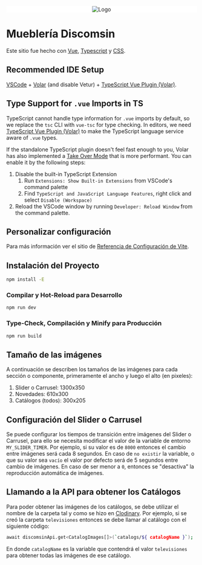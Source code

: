 <p align="center" style="background-color: #FFF;">
    <img src="https://discomsin.netlify.app/img/logo.png" alt="Logo" />
</p>

# Mueblería Discomsin

Este sitio fue hecho con [Vue](https://vuejs.org/), [Typescript](https://www.typescriptlang.org/) y [CSS](https://www.w3.org/Style/CSS/).

## Recommended IDE Setup

[VSCode](https://code.visualstudio.com/) + [Volar](https://marketplace.visualstudio.com/items?itemName=Vue.volar) (and disable Vetur) + [TypeScript Vue Plugin (Volar)](https://marketplace.visualstudio.com/items?itemName=Vue.vscode-typescript-vue-plugin).

## Type Support for `.vue` Imports in TS

TypeScript cannot handle type information for `.vue` imports by default, so we replace the `tsc` CLI with `vue-tsc` for type checking. In editors, we need [TypeScript Vue Plugin (Volar)](https://marketplace.visualstudio.com/items?itemName=Vue.vscode-typescript-vue-plugin) to make the TypeScript language service aware of `.vue` types.

If the standalone TypeScript plugin doesn't feel fast enough to you, Volar has also implemented a [Take Over Mode](https://github.com/johnsoncodehk/volar/discussions/471#discussioncomment-1361669) that is more performant. You can enable it by the following steps:

1. Disable the built-in TypeScript Extension
    1) Run `Extensions: Show Built-in Extensions` from VSCode's command palette
    2) Find `TypeScript and JavaScript Language Features`, right click and select `Disable (Workspace)`
2. Reload the VSCode window by running `Developer: Reload Window` from the command palette.

## Personalizar configuración

Para más información ver el sitio de [Referencia de Configuración de Vite](https://vitejs.dev/config/).

## Instalación del Proyecto

```sh
npm install -E
```

### Compilar y Hot-Reload para Desarrollo

```sh
npm run dev
```

### Type-Check, Compilación y Minify para Producción

```sh
npm run build
```
## Tamaño de las imágenes

A continuación se describen los tamaños de las imágenes para cada sección o componente, primeramente el ancho y luego el alto (en pixeles):

1. Slider o Carrusel: 1300x350
2. Novedades: 610x300
3. Catálogos (todos): 300x205

## Configuración del Slider o Carrusel

Se puede configurar los tiempos de transición entre imágenes del Slider o Carrusel, para ello se necesita modificar el valor de la variable de entorno `MY_SLIDER_TIMER`. Por ejemplo, si su valor es de `8000` entonces el cambio entre imágenes será cada 8 segundos. En caso de `no existir` la variable, o que su valor sea `vacío` el valor por defecto será de 5 segundos entre cambio de imágenes. En caso de ser menor a `0`, entonces se "desactiva" la reproducción automática de imágenes.

## Llamando a la API para obtener los Catálogos

Para poder obtener las imágenes de los catálogos, se debe utilizar el nombre de la carpeta tal y como se hizo en [Clodinary](https://cloudinary.com/). Por ejemplo, si se creó la carpeta `televisiones` entonces se debe llamar al catálogo con el siguiente código:

```sh
await discomsinApi.get<CatalogImages[]>(`catalogs/${ catalogName }`);
```

En donde `catalogName` es la variable que contendrá el valor `televisiones` para obtener todas las imágenes de ese catálogo.